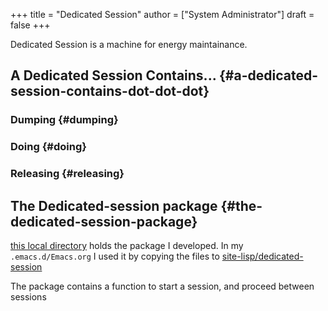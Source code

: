 +++
title = "Dedicated Session"
author = ["System Administrator"]
draft = false
+++

Dedicated Session is a machine for energy maintainance.


## A Dedicated Session Contains... {#a-dedicated-session-contains-dot-dot-dot}


### Dumping {#dumping}


### Doing {#doing}


### Releasing {#releasing}


## The Dedicated-session package {#the-dedicated-session-package}

[this local directory](~/playground/projects/dedicated-session/) holds the package I developed. In my `.emacs.d/Emacs.org` I used it by copying the files to [site-lisp/dedicated-session](~/.emacs.d/site-lisp/dedicated-session/)

The package contains a function to start a session, and proceed between sessions